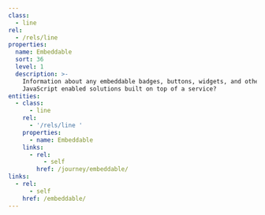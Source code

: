 ```yaml
---
class:
  - line
rel:
  - /rels/line
properties:
  name: Embeddable
  sort: 36
  level: 1
  description: >-
    Information about any embeddable badges, buttons, widgets, and other
    JavaScript enabled solutions built on top of a service?
entities:
  - class:
      - line
    rel:
      - '/rels/line '
    properties:
      - name: Embeddable
    links:
      - rel:
          - self
        href: /journey/embeddable/
links:
  - rel:
      - self
    href: /embeddable/
---
```

